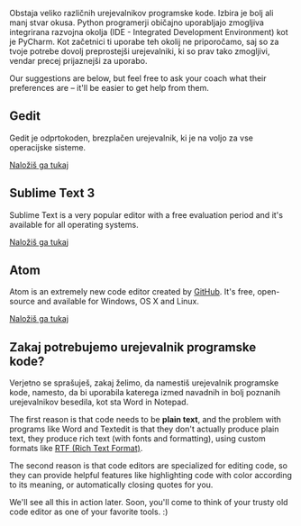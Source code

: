 Obstaja veliko različnih urejevalnikov programske kode. Izbira je bolj ali manj stvar okusa. Python programerji običajno uporabljajo zmogljiva integrirana razvojna okolja (IDE - Integrated Development Environment) kot je PyCharm. Kot začetnici ti uporabe teh okolij ne priporočamo, saj so za tvoje potrebe dovolj preprostejši urejevalniki, ki so prav tako zmogljivi, vendar precej prijaznejši za uporabo.

Our suggestions are below, but feel free to ask your coach what their preferences are – it'll be easier to get help from them.

## Gedit

Gedit je odprtokoden, brezplačen urejevalnik, ki je na voljo za vse operacijske sisteme.

[Naložiš ga tukaj](https://wiki.gnome.org/Apps/Gedit#Download)

## Sublime Text 3

Sublime Text is a very popular editor with a free evaluation period and it's available for all operating systems.

[Naložiš ga tukaj](https://www.sublimetext.com/3)

## Atom

Atom is an extremely new code editor created by [GitHub](https://github.com/). It's free, open-source and available for Windows, OS X and Linux.

[Naložiš ga tukaj](https://atom.io/)

## Zakaj potrebujemo urejevalnik programske kode?

Verjetno se sprašuješ, zakaj želimo, da namestiš urejevalnik programske kode, namesto, da bi uporabila katerega izmed navadnih in bolj poznanih urejevalnikov besedila, kot sta Word in Notepad.

The first reason is that code needs to be **plain text**, and the problem with programs like Word and Textedit is that they don't actually produce plain text, they produce rich text (with fonts and formatting), using custom formats like [RTF (Rich Text Format)](https://en.wikipedia.org/wiki/Rich_Text_Format).

The second reason is that code editors are specialized for editing code, so they can provide helpful features like highlighting code with color according to its meaning, or automatically closing quotes for you.

We'll see all this in action later. Soon, you'll come to think of your trusty old code editor as one of your favorite tools. :)